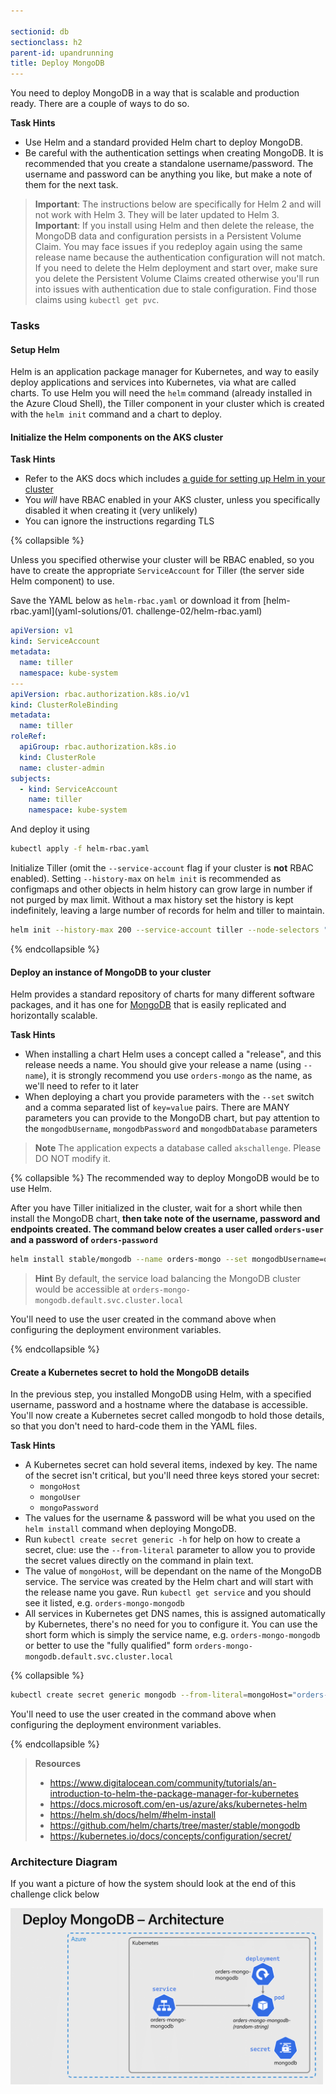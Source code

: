 ```yaml
---

sectionid: db
sectionclass: h2
parent-id: upandrunning
title: Deploy MongoDB
---
```


You need to deploy MongoDB in a way that is scalable and production ready. There are a couple of ways to do so.

**Task Hints**
* Use Helm and a standard provided Helm chart to deploy MongoDB.
* Be careful with the authentication settings when creating MongoDB. It is recommended that you create a standalone username/password. The username and password can be anything you like, but make a note of them for the next task. 

> **Important**: The instructions below are specifically for Helm 2 and will not work with Helm 3. They will be later updated to Helm 3.
> **Important**: If you install using Helm and then delete the release, the MongoDB data and configuration persists in a Persistent Volume Claim. You may face issues if you redeploy again using the same release name because the authentication configuration will not match. If you need to delete the Helm deployment and start over, make sure you delete the Persistent Volume Claims created otherwise you'll run into issues with authentication due to stale configuration. Find those claims using `kubectl get pvc`.

### Tasks

#### Setup Helm

Helm is an application package manager for Kubernetes, and way to easily deploy applications and services into Kubernetes, via what are called charts. To use Helm you will need the `helm` command (already installed in the Azure Cloud Shell), the Tiller component in your cluster which is created with the `helm init` command and a chart to deploy.

#### Initialize the Helm components on the AKS cluster 

**Task Hints**
* Refer to the AKS docs which includes [a guide for setting up Helm in your cluster](https://docs.microsoft.com/en-us/azure/aks/kubernetes-helm)
* You *will* have RBAC enabled in your AKS cluster, unless you specifically disabled it when creating it (very unlikely)
* You can ignore the instructions regarding TLS

{% collapsible %}

Unless you specified otherwise your cluster will be RBAC enabled, so you have to create the appropriate `ServiceAccount` for Tiller (the server side Helm component) to use. 

Save the YAML below as `helm-rbac.yaml` or download it from [helm-rbac.yaml](yaml-solutions/01. challenge-02/helm-rbac.yaml)

```yaml
apiVersion: v1
kind: ServiceAccount
metadata:
  name: tiller
  namespace: kube-system
---
apiVersion: rbac.authorization.k8s.io/v1
kind: ClusterRoleBinding
metadata:
  name: tiller
roleRef:
  apiGroup: rbac.authorization.k8s.io
  kind: ClusterRole
  name: cluster-admin
subjects:
  - kind: ServiceAccount
    name: tiller
    namespace: kube-system
```

And deploy it using

```sh
kubectl apply -f helm-rbac.yaml
```

Initialize Tiller (omit the ``--service-account`` flag if your cluster is **not** RBAC enabled). Setting `--history-max` on `helm init` is recommended as configmaps and other objects in helm history can grow large in number if not purged by max limit. Without a max history set the history is kept indefinitely, leaving a large number of records for helm and tiller to maintain.

```sh
helm init --history-max 200 --service-account tiller --node-selectors "beta.kubernetes.io/os=linux"
```
{% endcollapsible %}


#### Deploy an instance of MongoDB to your cluster

Helm provides a standard repository of charts for many different software packages, and it has one for [MongoDB](https://github.com/helm/charts/tree/master/stable/mongodb) that is easily replicated and horizontally scalable. 

**Task Hints**
* When installing a chart Helm uses a concept called a "release", and this release needs a name. You should give your release a name (using `--name`), it is strongly recommend you use `orders-mongo` as the name, as we'll need to refer to it later
* When deploying a chart you provide parameters with the `--set` switch and a comma separated list of `key=value` pairs. There are MANY parameters you can provide to the MongoDB chart, but pay attention to the `mongodbUsername`, `mongodbPassword` and `mongodbDatabase` parameters 

> **Note** The application expects a database called `akschallenge`. Please DO NOT modify it.

{% collapsible %}
The recommended way to deploy MongoDB would be to use Helm. 

After you have Tiller initialized in the cluster, wait for a short while then install the MongoDB chart, **then take note of the username, password and endpoints created. The command below creates a user called `orders-user` and a password of `orders-password`**

```sh
helm install stable/mongodb --name orders-mongo --set mongodbUsername=orders-user,mongodbPassword=orders-password,mongodbDatabase=akschallenge
```

> **Hint** By default, the service load balancing the MongoDB cluster would be accessible at ``orders-mongo-mongodb.default.svc.cluster.local``

You'll need to use the user created in the command above when configuring the deployment environment variables.

{% endcollapsible %}

#### Create a Kubernetes secret to hold the MongoDB details

In the previous step, you installed MongoDB using Helm, with a specified username, password and a hostname where the database is accessible. You'll now create a Kubernetes secret called mongodb to hold those details, so that you don't need to hard-code them in the YAML files.

**Task Hints**
* A Kubernetes secret can hold several items, indexed by key. The name of the secret isn't critical, but you'll need three keys stored your secret:
  * `mongoHost`
  * `mongoUser`
  * `mongoPassword`
* The values for the username & password will be what you used on the `helm install` command when deploying MongoDB.
* Run `kubectl create secret generic -h` for help on how to create a secret, clue: use the `--from-literal` parameter to allow you to provide the secret values directly on the command in plain text.
* The value of `mongoHost`, will be dependant on the name of the MongoDB service. The service was created by the Helm chart and will start with the release name you gave. Run `kubectl get service` and you should see it listed, e.g. `orders-mongo-mongodb`
* All services in Kubernetes get DNS names, this is assigned automatically by Kubernetes, there's no need for you to configure it. You can use the short form which is simply the service name, e.g. `orders-mongo-mongodb` or better to use the "fully qualified" form `orders-mongo-mongodb.default.svc.cluster.local`
  
{% collapsible %}

```sh
kubectl create secret generic mongodb --from-literal=mongoHost="orders-mongo-mongodb.default.svc.cluster.local" --from-literal=mongoUser="orders-user" --from-literal=mongoPassword="orders-password"
```

You'll need to use the user created in the command above when configuring the deployment environment variables.

{% endcollapsible %}

> **Resources**
> * <https://www.digitalocean.com/community/tutorials/an-introduction-to-helm-the-package-manager-for-kubernetes>
> * <https://docs.microsoft.com/en-us/azure/aks/kubernetes-helm>
> * <https://helm.sh/docs/helm/#helm-install>
> * <https://github.com/helm/charts/tree/master/stable/mongodb>
> * <https://kubernetes.io/docs/concepts/configuration/secret/>

### Architecture Diagram
If you want a picture of how the system should look at the end of this challenge click below

<a href="media/architecture/mongo.png" target="_blank"><img src="media/architecture/mongo.png" style="width:500px"></a>
